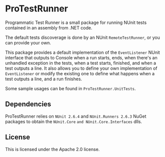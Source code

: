 # ProTestRunner #
Programmatic Test Runner is a small package for running NUnit tests contained in an assembly from .NET code.

The default tests discoverage is done by an NUnit `RemoteTestRunner`, or you can provide your own.

This package provides a default implementation of the `EventListener` NUnit interface that outputs to Console when a run starts, ends, when there's an unhandled exception in the tests, when a test starts, finished, and when a test outputs a line. It also allows you to define your own implementation of `EventListener` or modify the existing one to define what happens when a test outputs a line, and a run finishes.

Some sample usages can be found in `ProTestRunner.UnitTests`.

## Dependencies ##
ProTestRunner relies on `NUnit 2.6.4` and `NUnit.Runners 2.6.3` NuGet packages to obtain the `NUnit.Core` `and NUnit.Core.Interfaces` dlls.

## License ##
This is licensed under the Apache 2.0 license.